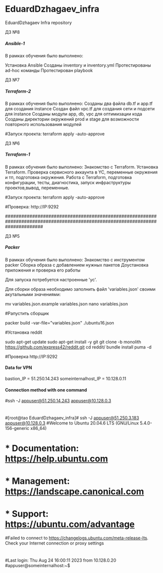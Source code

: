 # EduardDzhagaev_infra
EduardDzhagaev Infra repository

ДЗ №8
##### Ansible-1 #####

В рамках обучения было выполнено:

Установка Ansible
Созданы inventory и inventory.yml
Протестированы ad-hoc команды
Протестирован playbook


ДЗ №7
##### Terraform-2 #####

В рамках обучения было выполнено:
Созданы два файла db.tf и app.tf для создания instance
Создан файл vpc.tf для создания сети и подсети для instance
Созданы модули app, db, vpc для оптимизации кода
Созданы директории окружений prod и stage для возможности повторного использования модулей

#Запуск проекта:
terraform apply -auto-approve

ДЗ №6
##### Terraform-1 #####

В рамках обучения было выполнено:
Знакомство с Terraform. Установка Terraform. Проверка сервисного аккаунта в YC, переменные окружения и тп, подготовка окружения.
Работа с Terraform, подготовка конфигурации, тесты, диагностика, запуск инфраструктуры проектов,вывод, переменные.

#Запуск проекта:
terraform apply -auto-approve

#Проверка:
http://IP:9292


##############################################################################################################################


ДЗ №5
##### Packer #####

В рамках обучения было выполнено:
Знакомство с инструментом packer
Сборка образа с добавлением нужных пакетов
Доустановка приложения и проверка его работы


Для запуска потребуется настроенные 'yc'.

Для сборки образа необходимо заполнить файл 'variables.json' своими акутальными значениями:

mv variables.json.example variables.json
nano variables.json

#Pапустить сборщик

packer build -var-file="variables.json" ./ubuntu16.json

#Установка reddit

sudo apt-get update
sudo apt-get install -y git
git clone -b monolith https://github.com/express42/reddit.git
cd reddit/
bundle install
puma -d

#Проверка 
http://IP:9292









#### Data for VPN ####

bastion_IP = 51.250.14.243
someinternalhost_IP = 10.128.0.11



#### Connection method with one command ####

#ssh -J appuser@51.250.14.243 appuser@10.128.0.3
#
#[root@tao EduardDzhagaev_infra]# ssh -J appuser@51.250.3.183 appuser@10.128.0.3
#Welcome to Ubuntu 20.04.6 LTS (GNU/Linux 5.4.0-156-generic x86_64)
#
# * Documentation:  https://help.ubuntu.com
# * Management:     https://landscape.canonical.com
# * Support:        https://ubuntu.com/advantage
#Failed to connect to https://changelogs.ubuntu.com/meta-release-lts. Check your Internet connection or proxy settings
#
#Last login: Thu Aug 24 16:00:11 2023 from 10.128.0.20
#appuser@someinternalhost:~$


